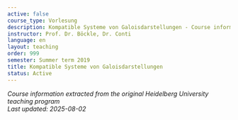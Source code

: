 ```yaml
---
active: false
course_type: Vorlesung
description: Kompatible Systeme von Galoisdarstellungen - Course information and materials.
instructor: Prof. Dr. Böckle, Dr. Conti
language: en
layout: teaching
order: 999
semester: Summer term 2019
title: Kompatible Systeme von Galoisdarstellungen
status: Active
---
```



*Course information extracted from the original Heidelberg University teaching program*  
*Last updated: 2025-08-02*